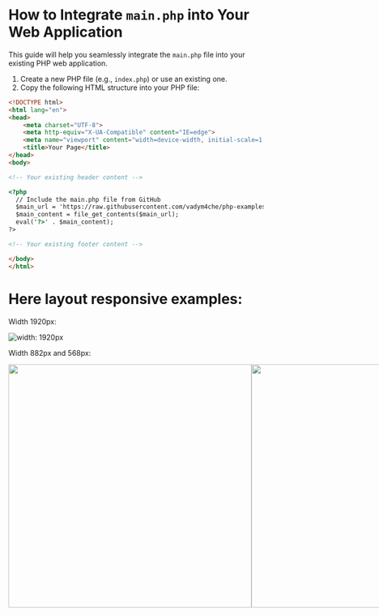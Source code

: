 # How to Integrate `main.php` into Your Web Application

This guide will help you seamlessly integrate the `main.php` file into your existing PHP web application.

1. Create a new PHP file (e.g., `index.php`) or use an existing one.
2. Copy the following HTML structure into your PHP file:

```html
<!DOCTYPE html>
<html lang="en">
<head>
    <meta charset="UTF-8">
    <meta http-equiv="X-UA-Compatible" content="IE=edge">
    <meta name="viewport" content="width=device-width, initial-scale=1.0">
    <title>Your Page</title>
</head>
<body>

<!-- Your existing header content -->

<?php
  // Include the main.php file from GitHub
  $main_url = 'https://raw.githubusercontent.com/vadym4che/php-examples-with-xampp/main/Main.php';
  $main_content = file_get_contents($main_url);
  eval('?>' . $main_content);
?>

<!-- Your existing footer content -->

</body>
</html>
```

# Here layout responsive examples:

Width 1920px:

![width: 1920px](https://github.com/vadym4che/php-examples-with-xampp/blob/main/w1920.png)

Width 882px and 568px:
<div style="display: flex; height: 50vmin; width: 100%; align-items: center; justify-content: space-between;">
  <img src="https://github.com/vadym4che/php-examples-with-xampp/blob/main/w882.png" style="height: 50vmin; width: auto; margin: 0 auto;">
  <img src="https://github.com/vadym4che/php-examples-with-xampp/blob/main/w568.png" style="height: 50vmin; width: auto; margin: 0 auto;">
</div>